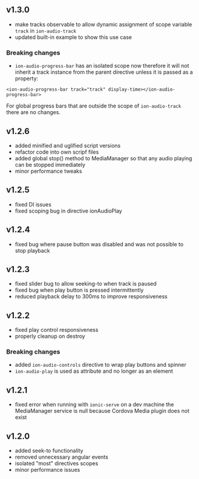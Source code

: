 ## v1.3.0

- make tracks observable to allow dynamic assignment of scope variable ```track``` in ```ion-audio-track```
- updated built-in example to show this use case

### Breaking changes

- ```ion-audio-progress-bar``` has an isolated scope now therefore it will not inherit a track instance from the parent directive unless
it is passed as a property:

````
<ion-audio-progress-bar track="track" display-time></ion-audio-progress-bar>
```` 

For global progress bars that are outside the scope of ```ion-audio-track``` there are no changes.

## v1.2.6

- added minified and uglified script versions
- refactor code into own scripf files
- added global stop() method to MediaManager so that any audio playing can be stopped immediately
- minor performance tweaks

## v1.2.5
- fixed DI issues
- fixed scoping bug in directive ionAudioPlay

## v1.2.4

- fixed bug where pause button was disabled and was not possible to stop playback

## v1.2.3

- fixed slider bug to allow seeking-to when track is paused
- fixed bug when play button is pressed intermittently
- reduced playback delay to 300ms to improve responsiveness

## v1.2.2

- fixed play control responsiveness
- properly cleanup on destroy

### Breaking changes
- added `ion-audio-controls` directive to wrap play buttons and spinner
- `ion-audio-play` is used as attribute and no longer as an element

## v1.2.1

- fixed error when running with `ionic-serve` on a dev machine the MediaManager service is null because
Cordova Media plugin does not exist

## v1.2.0

- added seek-to functionality
- removed unnecessary angular events
- isolated "most" directives scopes
- minor performance issues